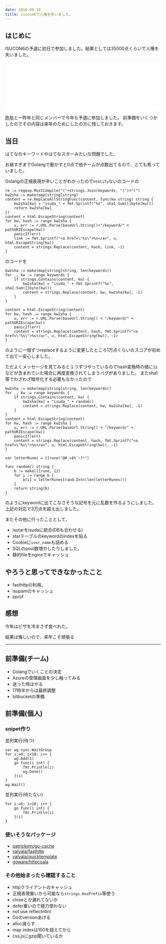 ```yaml
---
date: 2016-09-10
title: isucon6で人権を失いました。
---
```


## はじめに

ISUCON6の予選に初日で参加しました。結果としては35000点くらいで人権を失いました。



<iframe src="//hatenablog-parts.com/embed?url=http://isucon.net/archives/48475110.html" title="ISUCON6 本選出場者決定のお知らせ : ISUCON公式Blog" class="embed-card embed-webcard" scrolling="no" frameborder="0" style="display: block; width: 100%; height: 155px; max-width: 500px; margin: 10px 0px;"></iframe>


[昨年](/posts/isucon2015)と一昨年と同じメンバーで今年も予選に参加しました。
前準備をいくつかしたのでその内容は来年のためにしたの方に残しておきます。

## 当日
はてなのキーワードやはてなスターみたいな問題でした。

お昼すぎまでGolangで動かすと0点で他チームが点数出てるので、とても焦っていました。

Golangの正規表現が辛いことがわかったので`htmlify`ないのコードの

```golang
re := regexp.MustCompile("("+strings.Join(keywords, "|")+")")
kw2sha := make(map[string]string)
content = re.ReplaceAllStringFunc(content, func(kw string) string {
	kw2sha[kw] = "isuda_" + fmt.Sprintf("%x", sha1.Sum([]byte(kw)))
	return kw2sha[kw]
})
content = html.EscapeString(content)
for kw, hash := range kw2sha {
	u, err := r.URL.Parse(baseUrl.String()+"/keyword/" + pathURIEscape(kw))
	panicIf(err)
	link := fmt.Sprintf("<a href=\"%s\">%s</a>", u, html.EscapeString(kw))
	content = strings.Replace(content, hash, link, -1)
}
```

のコードを

```golang
kw2sha := make(map[string]string, len(keywords))
for _, kw := range keywords {
	if strings.Contains(content, kw) {
		kw2sha[kw] = "isuda_" + fmt.Sprintf("%x", sha1.Sum([]byte(kw)))
		content = strings.Replace(content, kw, kw2sha[kw], -1)
	}
}
 
content = html.EscapeString(content)
for kw, hash := range kw2sha {
	u, err := r.URL.Parse(baseUrl.String() + "/keyword/" + pathURIEscape(kw))
	panicIf(err)
	content = strings.Replace(content, hash, fmt.Sprintf("<a href=\"%s\">%s</a>", u, html.EscapeString(kw)), -1)
}
```

のように一個ずつreplaceするように変更したところ1万点くらいのスコアが初めて出て一安心しました。

ただよくメッセージを見てみると１つずつやっているのでhash変換時の値に`12`などが含まれていた場合に再度変換されてしまうバグがありました。
またsha1等でわざわざ暗号化する必要もなかったので

```golang
kw2sha := make(map[string]string, len(keywords))
for _, kw := range keywords {
	if strings.Contains(content, kw) {
		kw2sha[kw] = "isuda_" + random()
		content = strings.Replace(content, kw, kw2sha[kw], -1)
	}
}
content = html.EscapeString(content)
for kw, hash := range kw2sha {
	u, err := r.URL.Parse(baseUrl.String() + "/keyword/" + pathURIEscape(kw))
	panicIf(err)
	content = strings.Replace(content, hash, fmt.Sprintf("<a href=\"%s\">%s</a>", u, html.EscapeString(kw)), -1)
}
```
```golang
var letterRunes = []rune("@#_=$%`~?!")

func random() string {
	b := make([]rune, 12)
	for i := range b {
		b[i] = letterRunes[rand.Intn(len(letterRunes))]
	}
	return string(b)
}
```

のようにkeywordに出てこなさそうな記号を元に乱数を作るようにしました。
上記の対応で3万点を超え出しました。

またその他に行ったこととして、

- isutarをisudaに統合(DBも合わせる)
- starテーブルのkeywordのindexを貼る
- Cookieに`user_name`も詰める
- SQLのpool数増やしたりしました。
- 静的fileをnginxでキャッシュ


## やろうと思ってできなかったこと

- fasthttpの利用。
- isupamのキャッシュ
- pprof

## 感想

今年はピザを冷まさず食べれた。

結果は悔しいので、来年こそ頑張る

---

## 前準備(チーム)

- Golangでいくことの決定
- Azureの管理画面を少し触ってみる
- 迷った時はやる
- 17時半からは最終調整
- bitbucketの準備

## 前準備(個人)

### snipet作り

並列実行(待つ)
```golang
var wg sync.WaitGroup
for i:=0; i<10; i++ {
    wg.Add(1)
    go func(i int) {
        fmt.Println(i)
        wg.Done()
    }(i)
}
wg.Wait()
```
並列実行(待たない)
```golang
for i:=0; i<10; i++ {
    go func(i int) {
        fmt.Println(i)
    }(i)
}
```

### 使いそうなパッケージ

- [patrickmn/go-cache](https://github.com/patrickmn/go-cache)
- [valyala/fasthttp](https://github.com/valyala/fasthttp)
- [valyala/quicktemplate](https://github.com/valyala/quicktemplate)
- [goware/httpcoala](https://github.com/goware/httpcoala)

### その他始まったら確認すること

- httpクライアントのキャッシュ
- 正規表現重いから可能なら`strings.HasPrefix`等使う
- closeとか漏れてないか
- defer重いので極力使わない
- not use reflectntlnt
- Goのversionあげる
- alloc減らす
- map indexは100を超えてから
- css,jsにgzip聞いているか
